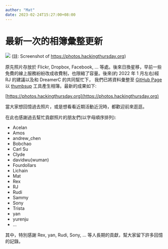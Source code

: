 ```yaml
---
author: "Mat"
date: 2023-02-24T15:27:00+08:00
---
```

# 最新一次的相簿彙整更新

![](https://lh3.googleusercontent.com/ekzrzYzdoZU3Ob1s2gGADhOdWXCVfbpu34V9LOkbALIXkJaSe3FX7QaDwC7EjOIdzQm3kYNlPDgZ9uYErzobOf8hmCTJzOV8kIcmi0HMtxMKBpmWSi3mhBzvZeqzIRBA1aZSmxYT=w2400)
(註: Screenshot of https://photos.hackingthursday.org)


原先照片存放於 Flickr, Dropbox, Facebook, ... 等處。後來日換星移，早前一些免費的線上服務紛紛改成收費制，也限縮了容量。後來(約 2022 年 1 月左右)經 RJ 的建議以及和 DreamerC 的共同幫忙下， 我們已將資料彙整至 [GitHub Page](https://github.com/hacking-thursday/photos.hackingthursday.org) 以 [thumbsup](https://thumbsup.github.io) 工具產生相簿。最新的成果如下:

[https://photos.hackingthursday.org](https://photos.hackingthursday.org)

當大家想回憶過去照片，或是想看看近期活動近況時，都歡迎前來逛逛。

在此也感謝過去幫忙貢獻照片的朋友們(以字母順序排列):

- Acelan
- Amos
- andrew_chen
- Bobchao
- Carl Su
- Clyde
- davidwu(wuman)
- Fourdollars
- Lichain
- Mat
- Rex
- RJ
- Rudi
- Sammy
- Sony
- Trista
- yan
- yurenju
- ...

其中，特別感謝 Rex, yan, Rudi, Sony, ... 等人長期的貢獻，幫大家留下許多回憶的記錄。
